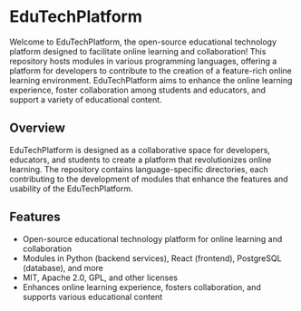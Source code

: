 # EduTechPlatform

Welcome to EduTechPlatform, the open-source educational technology platform designed to facilitate online learning and collaboration! This repository hosts modules in various programming languages, offering a platform for developers to contribute to the creation of a feature-rich online learning environment. EduTechPlatform aims to enhance the online learning experience, foster collaboration among students and educators, and support a variety of educational content.

## Overview

EduTechPlatform is designed as a collaborative space for developers, educators, and students to create a platform that revolutionizes online learning. The repository contains language-specific directories, each contributing to the development of modules that enhance the features and usability of the EduTechPlatform.

## Features

- Open-source educational technology platform for online learning and collaboration
- Modules in Python (backend services), React (frontend), PostgreSQL (database), and more
- MIT, Apache 2.0, GPL, and other licenses
- Enhances online learning experience, fosters collaboration, and supports various educational content
